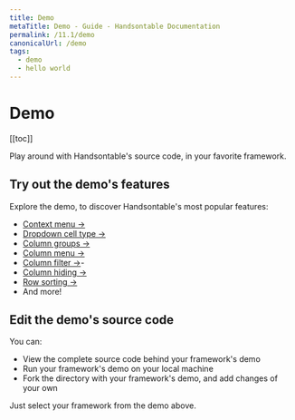 ```yaml
---
title: Demo
metaTitle: Demo - Guide - Handsontable Documentation
permalink: /11.1/demo
canonicalUrl: /demo
tags:
  - demo
  - hello world
---
```


# Demo

[[toc]]

Play around with Handsontable's source code, in your favorite framework.

<BigExample preview="/examples/next/docs/js/demo/">
  <BigExampleSource 
  label="JavaScript"
  icon="js"
  target="/examples/next/docs/js/demo/"></BigExampleSource>
  <BigExampleSource 
  label="TypeScript"
  icon="ts"
  target="/examples/next/docs/ts/demo/"></BigExampleSource>
  <BigExampleSource 
  label="Angular"    
  icon="angular"
  target="/examples/next/docs/angular/demo/"></BigExampleSource>
  <BigExampleSource 
  label="React"
  icon="react"
  target="/examples/next/docs/react/demo/"></BigExampleSource>
  <BigExampleSource 
  label="Vue"
  icon="vue"
  target="/examples/next/docs/vue/demo/"></BigExampleSource>
</BigExample>

## Try out the demo's features

Explore the demo, to discover Handsontable's most popular features:

- [Context menu &#8594;](@/guides/accessories-and-menus/context-menu.md)
- [Dropdown cell type &#8594;](@/guides/cell-types/dropdown-cell-type.md)
- [Column groups &#8594;](@/guides/columns/column-groups.md)
- [Column menu &#8594;](@/guides/columns/column-menu.md)
- [Column filter &#8594;](@/guides/columns/column-filter.md)- 
- [Column hiding &#8594;](@/guides/columns/column-hiding.md)
- [Row sorting &#8594;](@/guides/rows/row-sorting.md)
- And more!

## Edit the demo's source code

You can:
- View the complete source code behind your framework's demo
- Run your framework's demo on your local machine
- Fork the directory with your framework's demo, and add changes of your own

Just select your framework from the demo above.